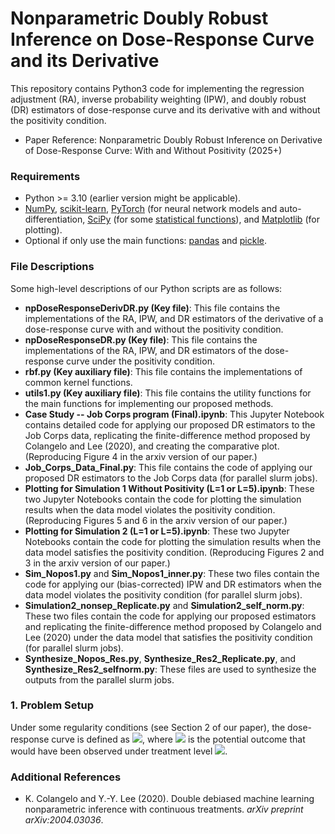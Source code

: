 # Nonparametric Doubly Robust Inference on Dose-Response Curve and its Derivative
This repository contains Python3 code for implementing the regression adjustment (RA), inverse probability weighting (IPW), and doubly robust (DR) estimators of dose-response curve and its derivative with and without the positivity condition.

- Paper Reference: Nonparametric Doubly Robust Inference on Derivative of Dose-Response Curve: With and Without Positivity (2025+)

### Requirements

- Python >= 3.10 (earlier version might be applicable).
- [NumPy](http://www.numpy.org/), [scikit-learn](https://scikit-learn.org/stable/), [PyTorch](https://pytorch.org/) (for neural network models and auto-differentiation, [SciPy](https://www.scipy.org/) (for some [statistical functions](https://docs.scipy.org/doc/scipy/reference/stats.html)), and [Matplotlib](https://matplotlib.org/) (for plotting).
- Optional if only use the main functions: [pandas](https://pandas.pydata.org/) and [pickle](https://docs.python.org/3/library/pickle.html).

### File Descriptions

Some high-level descriptions of our Python scripts are as follows:

- **npDoseResponseDerivDR.py (Key file)**: This file contains the implementations of the RA, IPW, and DR estimators of the derivative of a dose-response curve with and without the positivity condition.
- **npDoseResponseDR.py (Key file)**: This file contains the implementations of the RA, IPW, and DR estimators of the dose-response curve under the positivity condition.
- **rbf.py (Key auxiliary file)**: This file contains the implementations of common kernel functions.
- **utils1.py (Key auxiliary file)**: This file contains the utility functions for the main functions for implementing our proposed methods.
- **Case Study -- Job Corps program (Final).ipynb**: This Jupyter Notebook contains detailed code for applying our proposed DR estimators to the Job Corps data, replicating the finite-difference method proposed by Colangelo and Lee (2020), and creating the comparative plot. (Reproducing Figure 4 in the arxiv version of our paper.)
- **Job_Corps_Data_Final.py**: This file contains the code of applying our proposed DR estimators to the Job Corps data (for parallel slurm jobs).
- **Plotting for Simulation 1 Without Positivity (L=1 or L=5).ipynb**: These two Jupyter Notebooks contain the code for plotting the simulation results when the data model violates the positivity condition. (Reproducing Figures 5 and 6 in the arxiv version of our paper.)
- **Plotting for Simulation 2 (L=1 or L=5).ipynb**: These two Jupyter Notebooks contain the code for plotting the simulation results when the data model satisfies the positivity condition. (Reproducing Figures 2 and 3 in the arxiv version of our paper.)
- **Sim_Nopos1.py** and **Sim_Nopos1_inner.py**: These two files contain the code for applying our (bias-corrected) IPW and DR estimators when the data model violates the positivity condition (for parallel slurm jobs).
- **Simulation2_nonsep_Replicate.py** and **Simulation2_self_norm.py**: These two files contain the code for applying our proposed estimators and replicating the finite-difference method proposed by Colangelo and Lee (2020) under the data model that satisfies the positivity condition (for parallel slurm jobs).
- **Synthesize_Nopos_Res.py**, **Synthesize_Res2_Replicate.py**, and **Synthesize_Res2_selfnorm.py**: These files are used to synthesize the outputs from the parallel slurm jobs.


### 1. Problem Setup

Under some regularity conditions (see Section 2 of our paper), the dose-response curve is defined as <img src="https://latex.codecogs.com/svg.latex?&space;t\mapsto\,m(t)=\mathbb{E}\left[Y(t)\right]"/>, where <img src="https://latex.codecogs.com/svg.latex?&space;Y(t)"/> is the potential outcome that would have been observed under treatment level <img src="https://latex.codecogs.com/svg.latex?&space;T=t"/>.

### Additional References

- K. Colangelo and Y.-Y. Lee (2020). Double debiased machine learning nonparametric inference with continuous treatments. _arXiv preprint arXiv:2004.03036_.
